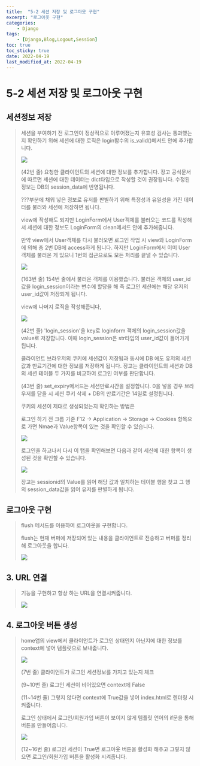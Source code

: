 ```yaml
---
title:  "5-2 세션 저장 및 로그아웃 구현" 
excerpt: "로그아웃 구현" 
categories: 
    - Django 
tags:
    - [Django,Blog,Logout,Session]
toc: true
toc_sticky: true
date: 2022-04-19
last_modified_at: 2022-04-19
---
```

# 5-2 세션 저장 및 로그아웃 구현

## 세션정보 저장

> 세션을 부여하기 전 로그인이 정상적으로 이루어졌는지 유효성 검사는 통과했는지 확인하기 위해 세션에 대한 로직은 login함수의 is_valid()메서드 안에 추가합니다.
>
> ![](https://img1.daumcdn.net/thumb/R1280x0/?scode=mtistory2&fname=https%3A%2F%2Fblog.kakaocdn.net%2Fdn%2FbaxaAA%2FbtqTvQDEgE4%2F794ckosky1it52WvrQ1UB1%2Fimg.png)
>
> (42번 줄) 요청한 클라이언트의 세션에 대한 정보를 추가합니다. 장고 공식문서에 따르면 세션에 대한 데이터는 dict타입으로 작성할 것이 권장됩니다. 수정된 정보는 DB의 session_data에 반영됩니다.
>
> ???부분에 채워 넣은 정보로 유저를 판별하기 위해 특정성과 유일성을 가진 데이터를 불러와 세션에 저장하면 됩니다.
>
> view에 작성해도 되지만 LoginForm에서 User객체를 불러오는 코드를 작성해서 세션에 대한 정보도 LoginForm의 clean메서드 안에 추가해줍니다.
>
> 만약 view에서 User객체를 다시 불러오면 로그인 작업 시 view와 LoginForm에 의해 총 2번 DB에 access하게 됩니다. 하지만 LoginForm에서 이미 User객체를 불러온 게 있으니 1번의 접근으로도 모든 처리를 끝낼 수 있습니다.
>
> ![](https://img1.daumcdn.net/thumb/R1280x0/?scode=mtistory2&fname=https%3A%2F%2Fblog.kakaocdn.net%2Fdn%2FcuFChl%2FbtqTyBFK9OT%2FkVD6mwIlkNbDzWdCM5dNvk%2Fimg.png)
>
> (163번 줄) 154번 줄에서 불러온 객체를 이용했습니다. 불러온 객체의 user_id값을 login_session이라는 변수에 할당을 해 즉 로그인 세션에는 해당 유저의 user_id값이 저장되게 됩니다.
>
> view에 나머지 로직을 작성해줍니다,
>
> ![](https://img1.daumcdn.net/thumb/R1280x0/?scode=mtistory2&fname=https%3A%2F%2Fblog.kakaocdn.net%2Fdn%2FcwXLIV%2FbtqTp17iWG5%2FgJPunQNRKNaBHk29EkbWgk%2Fimg.png)
>
> (42번 줄) 'login_session'을 key로 loginform 객체의 login_session값을 value로 저장합니다. 이때 login_session은 str타입의 user_id값이 들어가게 됩니다.
>
> 클라이언트 브라우저의 쿠키에 세션값이 저장됨과 동시에 DB 에도 유저의 세션 값과 만료기간에 대한 정보를 저장하게 됩니다. 장고는 클라이언트의 세션과 DB의 세션 테이블 두 가지를 비교하여 로그인 여부를 판단합니다.
>
> (43번 줄) set_expiry메서드는 세션만료시간을 설정합니다. 0을 넣을 경우 브라우저를 닫을 시 세션 쿠키 삭제 + DB의 만료기간은 14일로 설정됩니다.
>
> 쿠키의 세션이 제대로 생성되었는지 확인하는 방법은
>
> 로그인 하기 전 크롬 기준 F12 -> Application -> Storage -> Cookies 항목으로 가면 Nmae과 Value항목이 있는 것을 확인할 수 있습니다.
>
> ![](https://img1.daumcdn.net/thumb/R1280x0/?scode=mtistory2&fname=https%3A%2F%2Fblog.kakaocdn.net%2Fdn%2FbyJsKu%2FbtqTwWcx6XP%2FbkbH05VdNAJQ9bv4QE9kTk%2Fimg.jpg)
>
> 로그인을 하고나서 다시 이 탭을 확인해보면 다음과 같이 세션에 대한 항목이 생성된 것을 확인할 수 있습니다.
>
> ![](https://img1.daumcdn.net/thumb/R1280x0/?scode=mtistory2&fname=https%3A%2F%2Fblog.kakaocdn.net%2Fdn%2FbLBsXv%2FbtqTxDjv5RL%2FbvKmCHWCjCg8V9EyBJKpX1%2Fimg.png)
>
> 장고는 sessionid의 Value를 읽어 해당 값과 일치하는 테이블 행을 찾고 그 행의 session_data값을 읽어 유저를 판별하게 됩니다.

## 로그아웃 구현

> flush 메서드를 이용하여 로그아웃을 구현합니다.
>
> flush는 현재 버퍼에 저장되어 있는 내용을 클라이언트로 전송하고 버퍼를 정리해 로그아웃을 합니다.
>
> ![](https://img1.daumcdn.net/thumb/R1280x0/?scode=mtistory2&fname=https%3A%2F%2Fblog.kakaocdn.net%2Fdn%2FcvC6Nf%2FbtqTrS3bnFW%2FoglpitPSFfDjQQ6rwVSaJ0%2Fimg.png)

## 3. URL 연결

> 기능을 구현하고 항상 하는 URL을 연결시켜줍니다.
>
> ![](https://img1.daumcdn.net/thumb/R1280x0/?scode=mtistory2&fname=https%3A%2F%2Fblog.kakaocdn.net%2Fdn%2Fp3kun%2FbtqTyBy5hBx%2Fe0hbJdDRGONCcvZjJbFtx1%2Fimg.png)

## 4. 로그아웃 버튼 생성

> home앱의 view에서 클라이언트가 로그인 상태인지 아닌지에 대한 정보를 context에 넣어 템플릿으로 보내줍니다.
>
> ![](https://img1.daumcdn.net/thumb/R1280x0/?scode=mtistory2&fname=https%3A%2F%2Fblog.kakaocdn.net%2Fdn%2Fcm47bp%2FbtqTqIl7wVX%2FTmYQXy2yO5BXwNChKGPKQ0%2Fimg.png)
>
> (7번 줄) 클라이언트가 로그인 세션정보를 가지고 있는지 체크
>
> (9~10번 줄) 로그인 세션이 비어있으면 context에 False
>
> (11~14번 줄) 그렇지 않다면 context에 True값을 넣어 index.html로 렌더링 시켜줍니다.
>
> 로그인 상태에서 로그인/회원가입 버튼이 보이지 않게 템플릿 언어의 if문을 통해 버튼을 만들어줍니다.
>
> ![](https://img1.daumcdn.net/thumb/R1280x0/?scode=mtistory2&fname=https%3A%2F%2Fblog.kakaocdn.net%2Fdn%2FkKfMc%2FbtqTtpGuekq%2FEDrtw7383Mpgo1pBkecZ81%2Fimg.png)
>
> (12~16번 줄) 로그인 세션이 True면 로그아웃 버튼을 활성화 해주고 그렇지 않으면 로그인/회원가입 버튼을 활성화 시켜줍니다.

